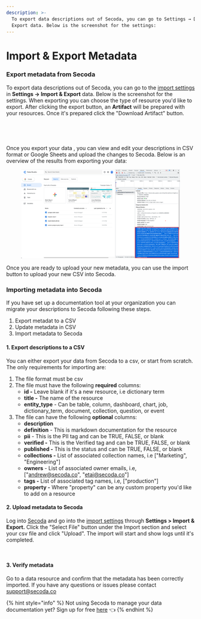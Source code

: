 ```yaml
---
description: >-
  To export data descriptions out of Secoda, you can go to Settings → Data →
  Export data. Below is the screenshot for the settings:
---
```


# Import & Export Metadata

### E**xport metadata from Secoda** <a href="#h_3a4bfd6458" id="h_3a4bfd6458"></a>

To export data descriptions out of Secoda, you can go to the [import settings](https://app.secoda.co/settings/import) in **Settings → Import & Export** data. Below is the screenshot for the settings. When exporting you can choose the type of resource you'd like to export. After clicking the export button, an **Artifact** will be prepared with your resources. Once it's prepared click the "Download Artifact" button.

<figure><img src="../../.gitbook/assets/image (13) (2).png" alt=""><figcaption></figcaption></figure>

<figure><img src="../../.gitbook/assets/image (11) (2).png" alt=""><figcaption></figcaption></figure>

Once you export your data , you can view and edit your descriptions in CSV format or Google Sheets and upload the changes to Secoda. Below is an overview of the results from exporting your data:

<figure><img src="../../.gitbook/assets/image (5) (1).png" alt=""><figcaption></figcaption></figure>

Once you are ready to upload your new metadata, you can use the import button to upload your new CSV into Secoda.

### **Importing metadata into Secoda**

If you have set up a documentation tool at your organization you can migrate your descriptions to Secoda following these steps.

1. Export metadat to a CSV
2. Update metadata in CSV
3. Import metadata to Secoda

#### 1. Export descriptions to a CSV <a href="#h_da2aba5589" id="h_da2aba5589"></a>

You can either export your data from Secoda to a csv, or start from scratch. The only requirements for importing are:

1. The file format must be csv
2. The file must have the following **required** columns:
   * **id -** Leave blank if it's a new resource, i.e dictionary term
   * **title -** The name of the resource
   * **entity\_type** - Can be table, column, dashboard, chart, job, dictionary\_term, document, collection, question, or event
3. The file can have the following **optional** columns:
   * **description**
   * **definition** - This is markdown documentation for the resource
   * **pii** - This is the PII tag and can be TRUE, FALSE, or blank
   * **verified -** This is the Verified tag and can be TRUE, FALSE, or blank
   * **published -** This is the status and can be TRUE, FALSE, or blank
   * **collections -** List of associated collection names, i.e \["Marketing", "Engineering"]
   * **owners** - List of associated owner emails, i.e, \["andrew@secoda.co", "etai@secoda.co"]
   * **tags -** List of associated tag names, i.e, \["production"]
   * **property -** Where "property" can be any custom property you'd like to add on a resource

#### 2. Upload metadata to Secoda <a href="#h_1114a0b4bd" id="h_1114a0b4bd"></a>

Log into [Secoda](https://app.secoda.co) and go into the [import settings](https://app.secoda.co/settings/import) through **Settings > Import & Export.** Click the "Select File" button under the Import section and select your csv file and click "Upload". The import will start and show logs until it's completed.

<figure><img src="../../.gitbook/assets/image (12) (2).png" alt=""><figcaption></figcaption></figure>

#### 3. Verify metadata <a href="#h_47949f1af3" id="h_47949f1af3"></a>

Go to a data resource and confirm that the metadata has been correctly imported. If you have any questions or issues please contact support@secoda.co

{% hint style="info" %}
Not using Secoda to manage your data documentation yet? Sign up for free [here](http://app.secoda.co/) 👈
{% endhint %}
